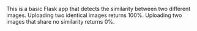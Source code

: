 This is a basic Flask app that detects the similarity between two different images. 
Uploading two identical images returns 100%. Uploading two images that share no similarity returns 0%.